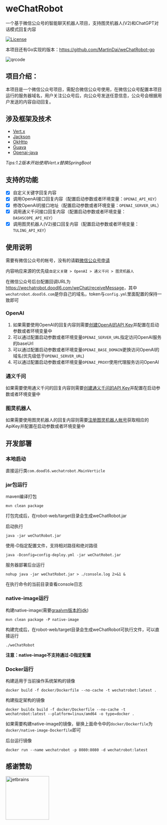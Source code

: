 # weChatRobot

一个基于微信公众号的智能聊天机器人项目，支持图灵机器人(V2)和ChatGPT对话模式回复内容

[![License](https://img.shields.io/github/license/martindai/wechatRobot)](LICENSE)

本项目还有Go实现的版本：<https://github.com/MartinDai/weChatRobot-go>

![qrcode](robot-web/src/main/resources/static/images/qrcode.jpg "扫码关注，体验智能机器人")

## 项目介绍：

本项目是一个微信公众号项目，需配合微信公众号使用，在微信公众号配置本项目运行的服务器域名，用户关注公众号后，向公众号发送任意信息，公众号会根据用户发送的内容自动回复。
  
## 涉及框架及技术

- [Vert.x](https://github.com/eclipse-vertx/vert.x)
- [Jackson](https://github.com/FasterXML/jackson)
- [OkHttp](https://github.com/square/okhttp)
- [Guava](https://github.com/google/guava)
- [Openai-java](https://github.com/TheoKanning/openai-java)

_Tips:1.2版本开始使用Vert.x替换SpringBoot_

## 支持的功能

+ [x] 自定义关键字回复内容
+ [x] 调用OpenAI接口回复内容（配置启动参数或者环境变量：`OPENAI_API_KEY`）
+ [x] 修改OpenAI的接口地址（配置启动参数或者环境变量：`OPENAI_SERVER_URL`）
+ [x] 调用通义千问接口回复内容（配置启动参数或者环境变量：`DASHSCOPE_API_KEY`）
+ [x] 调用图灵机器人(V2)接口回复内容（配置启动参数或者环境变量：`TULING_API_KEY`）

## 使用说明

需要有微信公众号的帐号，没有的请戳[微信公众号申请](https://mp.weixin.qq.com/cgi-bin/readtemplate?t=register/step1_tmpl&lang=zh_CN)

内容响应来源的优先级`自定义关键 > OpenAI > 通义千问 > 图灵机器人`

在微信公众号后台配置回调URL为<https://wechatrobot.doodl6.com/weChat/receiveMessage>，其中`wechatrobot.doodl6.com`是你自己的域名，token与`config.yml`里面配置的保持一致即可

### OpenAI

1. 如果需要使用OpenAI的回复内容则需要[创建OpenAI的API Key](https://platform.openai.com/account/api-keys)并配置在启动参数或者环境变量中
2. 可以通过配置启动参数或者环境变量`OPENAI_SERVER_URL`指定访问OpenAI服务的baseUrl
3. 可以通过配置启动参数或者环境变量`OPENAI_BASE_DOMAIN`更换访问OpenAI的域名(优先级低于`OPENAI_SERVER_URL`)
4. 可以通过配置启动参数或者环境变量`OPENAI_PROXY`使用代理服务访问OpenAI

### 通义千问

如果需要使用通义千问的回复内容则需要[创建通义千问的API Key](https://bailian.console.aliyun.com/#/api_key)并配置在启动参数或者环境变量中

### 图灵机器人

如果需要使用图灵机器人的回复内容则需要[注册图灵机器人帐号](http://tuling123.com/register/email.jhtml)获取相应的ApiKey并配置在启动参数或者环境变量中

## 开发部署

### 本地启动

直接运行类`com.doodl6.wechatrobot.MainVerticle`

### jar包运行

maven编译打包

```shell
mvn clean package
```

打包完成后，在robot-web/target目录会生成weChatRobot.jar

启动执行

```shell
java -jar weChatRobot.jar
```

使用-D指定配置文件，支持相对路径和绝对路径

```shell
java -Dconfig=config-deploy.yml -jar weChatRobot.jar
```

服务器部署后台运行

```shell
nohup java -jar weChatRobot.jar > ./console.log 2>&1 &
```

在执行命令的当前目录查看console日志

### native-image运行

构建native-image(需要[graalvm版本的jdk](https://www.graalvm.org/downloads/))

```shell
mvn clean package -P native-image
```

构建完成后，在robot-web/target目录会生成weChatRobot可执行文件，可以直接运行

```shell
./weChatRobot
```

**注意：native-image不支持通过-D指定配置**

### Docker运行

构建适用于当前操作系统架构的镜像

```shell
docker build -f docker/Dockerfile --no-cache -t wechatrobot:latest .
```

构建指定架构的镜像

```shell
docker buildx build -f docker/Dockerfile --no-cache -t wechatrobot:latest --platform=linux/amd64 -o type=docker .
```

如果需要构建native-image的镜像，替换上面命令中的`docker/Dockerfile`为`docker/native-image-Dockerfile`即可

后台运行镜像

```shell
docker run --name wechatrobot -p 8080:8080 -d wechatrobot:latest
```

## 感谢赞助

[<img src="https://resources.jetbrains.com/storage/products/company/brand/logos/jb_beam.svg" width="140" height="140" alt="jetbrains"/>](https://www.jetbrains.com/community/opensource/#support)
